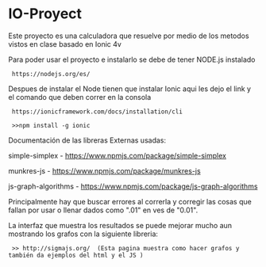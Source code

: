 # IO-Proyect
Este proyecto es una calculadora que resuelve por medio de los metodos vistos en clase basado en Ionic 4v

Para poder usar el proyecto e instalarlo se debe de tener NODE.js instalado
     
     https://nodejs.org/es/

Despues de instalar el Node tienen que instalar Ionic aqui les dejo el link y el comando que deben correr en la consola

     https://ionicframework.com/docs/installation/cli
     
     >>npm install -g ionic

Documentación de las libreras Externas usadas:

simple-simplex - https://www.npmjs.com/package/simple-simplex

munkres-js - https://www.npmjs.com/package/munkres-js

js-graph-algorithms - https://www.npmjs.com/package/js-graph-algorithms



Principalmente hay que buscar errores al correrla y corregir las cosas que fallan por usar o llenar dados como ".01" en ves de "0.01". 

La interfaz que muestra los resultados se puede mejorar mucho aun mostrando los grafos con la siguiente libreria:

     >> http://sigmajs.org/  (Esta pagina muestra como hacer grafos y también da ejemplos del html y el JS )
